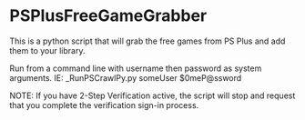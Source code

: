 # PSPlusFreeGameGrabber
This is a python script that will grab the free games from PS Plus and add them to your library. 

Run from a command line with username then password as system arguments.
IE: _RunPSCrawlPy.py someUser $0meP@ssword

NOTE: 
If you have 2-Step Verification active, the script will stop and request that you complete the verification sign-in process. 


